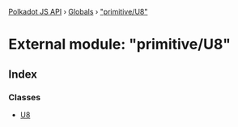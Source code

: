 [Polkadot JS API](../README.md) › [Globals](../globals.md) › ["primitive/U8"](_primitive_u8_.md)

# External module: "primitive/U8"

## Index

### Classes

* [U8](../classes/_primitive_u8_.u8.md)
